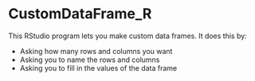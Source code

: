 # CustomDataFrame_R
This RStudio program lets you make custom data frames. It does this by:
- Asking how many rows and columns you want
- Asking you to name the rows and columns
- Asking you to fill in the values of the data frame
